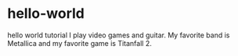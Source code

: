 # hello-world
hello world tutorial
I play video games and guitar. My favorite band is Metallica and my favorite game is Titanfall 2.
